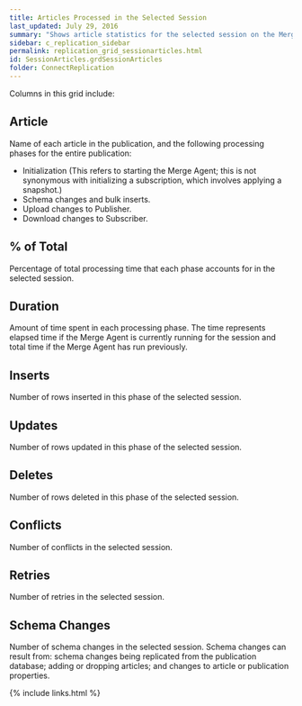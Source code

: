 ```yaml
---
title: Articles Processed in the Selected Session
last_updated: July 29, 2016
summary: "Shows article statistics for the selected session on the Merge Agent. This view is shown when the Publication Type of the selected subscription is Merge."
sidebar: c_replication_sidebar
permalink: replication_grid_sessionarticles.html
id: SessionArticles.grdSessionArticles
folder: ConnectReplication
---
```


Columns in this grid include:

## Article

Name of each article in the publication, and the following processing phases for the entire publication:

* Initialization (This refers to starting the Merge Agent; this is not synonymous with initializing a subscription, which involves applying a snapshot.)
* Schema changes and bulk inserts.
* Upload changes to Publisher.
* Download changes to Subscriber.

## % of Total

Percentage of total processing time that each phase accounts for in the selected session.

## Duration

Amount of time spent in each processing phase. The time represents elapsed time if the Merge Agent is currently running for the session and total time if the Merge Agent has run previously.

## Inserts

Number of rows inserted in this phase of the selected session.

## Updates

Number of rows updated in this phase of the selected session.

## Deletes

Number of rows deleted in this phase of the selected session.

## Conflicts

Number of conflicts in the selected session.

## Retries

Number of retries in the selected session.

## Schema Changes

Number of schema changes in the selected session. Schema changes can result from: schema changes being replicated from the publication database; adding or dropping articles; and changes to article or publication properties.

{% include links.html %}
